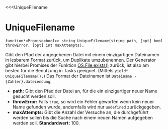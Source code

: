 ﻿<<<UniqueFilename

# UniqueFilename

```fnpreview
function*<Promise<bool>> string UniqueFilename(string path, [opt] bool throwError, [opt] int maxAttempts);
```
Gibt den Pfad der angegebenen Datei mit einem einzigartigen Dateinamen in lesbarem Format zurück, um Duplikate umzubenennen. Der Generator gibt hierbei Promises der Funktion [OS.File.exists()](https://developer.mozilla.org/en-US/docs/Mozilla/JavaScript_code_modules/OSFile.jsm/OS.File_for_the_main_thread#OS.File.exists()) zurück, ist also am besten für die Benutzung in Tasks geeignet. (Mittels ```yield* UniqueFilename();```) Das Format der Dateinamen ist ```Dateiname - {Zähler}.dateiendung```.

* **path:**
  Gibt den Pfad der Datei an, für die ein einzigartiger neuer Name gesucht werden soll.
* **throwError:**
  Falls ```true```, so wird ein Fehler geworfen wenn kein neuer Name gefunden wurde, andernfalls wird nur ```undefined``` zurückgegeben.
* **maxAttempts:**
  Gibt die Anzahl der Versuche an, die durchgeführt werden sollen bis die Suche nach einem neuen Namen aufgegeben werden soll. **Standardwert:** 100.